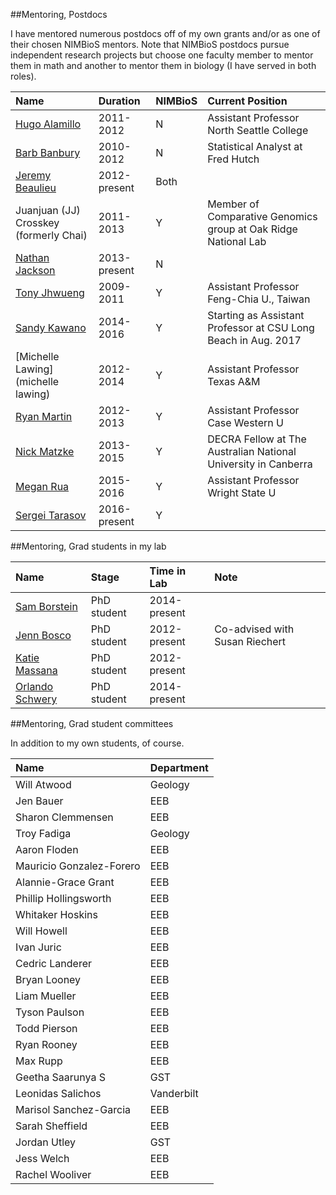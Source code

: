 

##Mentoring, Postdocs

I have mentored numerous postdocs off of my own grants and/or as one of their chosen NIMBioS mentors. Note that NIMBioS postdocs pursue independent research projects but choose one faculty member to mentor them in math and another to mentor them in biology (I have served in both roles).


|Name                                                              |Duration     |NIMBioS |Current Position                                                |
|:-----------------------------------------------------------------|:------------|:-------|:---------------------------------------------------------------|
|[Hugo Alamillo](https://people.northseattle.edu/users/halamillo)  |2011-2012    |N       |Assistant Professor North Seattle College                       |
|[Barb Banbury](https://www.linkedin.com/in/bbanbury)              |2010-2012    |N       |Statistical Analyst at Fred Hutch                               |
|[Jeremy Beaulieu](http://www.jeremybeaulieu.org/)                 |2012-present |Both    |                                                                |
|Juanjuan (JJ) Crosskey (formerly Chai)                            |2011-2013    |Y       |Member of Comparative Genomics group at Oak Ridge National Lab  |
|[Nathan Jackson](http://nathandjackson.com/)                      |2013-present |N       |                                                                |
|[Tony Jhwueng](http://www.tonyjhwueng.info/)                      |2009-2011    |Y       |Assistant Professor Feng-Chia U., Taiwan                        |
|[Sandy Kawano](http://sandykawano.weebly.com/)                    |2014-2016    |Y       |Starting as Assistant Professor at  CSU Long Beach in Aug. 2017 |
|[Michelle Lawing](michelle lawing)                                |2012-2014    |Y       |Assistant Professor Texas A&M                                   |
|[Ryan Martin](http://www.martinevolutionaryecologylab.com)        |2012-2013    |Y       |Assistant Professor Case Western U                              |
|[Nick Matzke](http://nickmatzke.weebly.com)                       |2013-2015    |Y       |DECRA Fellow at The Australian National University in Canberra  |
|[Megan Rua](https://meganrua.wordpress.com)                       |2015-2016    |Y       |Assistant Professor Wright State U                              |
|[Sergei Tarasov](https://sites.google.com/site/starasovresearch/) |2016-present |Y       |                                                                |


##Mentoring, Grad students in my lab

 


|Name                                                                 |Stage       |Time in Lab  |Note                           |
|:--------------------------------------------------------------------|:-----------|:------------|:------------------------------|
|[Sam Borstein](https://fish4thought.wordpress.com/)                  |PhD student |2014-present |                               |
|[Jenn Bosco](https://sites.google.com/site/jenniferboscoinfo/home)   |PhD student |2012-present |Co-advised with Susan Riechert |
|[Katie Massana](https://sites.google.com/site/kathrynamassana/home)  |PhD student |2012-present |                               |
|[Orlando Schwery](https://sites.google.com/site/orlandoschwery/home) |PhD student |2014-present |                               |


##Mentoring, Grad student committees

In addition to my own students, of course.


|Name                     |Department |
|:------------------------|:----------|
|Will Atwood              |Geology    |
|Jen Bauer                |EEB        |
|Sharon Clemmensen        |EEB        |
|Troy Fadiga              |Geology    |
|Aaron Floden             |EEB        |
|Mauricio Gonzalez-Forero |EEB        |
|Alannie-Grace Grant      |EEB        |
|Phillip Hollingsworth    |EEB        |
|Whitaker Hoskins         |EEB        |
|Will Howell              |EEB        |
|Ivan Juric               |EEB        |
|Cedric Landerer          |EEB        |
|Bryan Looney             |EEB        |
|Liam Mueller             |EEB        |
|Tyson Paulson            |EEB        |
|Todd Pierson             |EEB        |
|Ryan Rooney              |EEB        |
|Max Rupp                 |EEB        |
|Geetha Saarunya S        |GST        |
|Leonidas Salichos        |Vanderbilt |
|Marisol Sanchez-Garcia   |EEB        |
|Sarah Sheffield          |EEB        |
|Jordan Utley             |GST        |
|Jess Welch               |EEB        |
|Rachel Wooliver          |EEB        |
